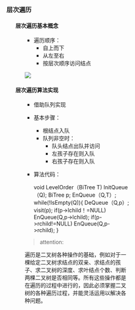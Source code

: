 <div style="float: left; width: 64%; padding: 1%;">
    
### 层次遍历  

<ul>

#### 层次遍历基本概念

<ul>

- 遍历顺序：
  - 自上而下
  - 从左至右
  - 按层次顺序访问结点

![](https://cdn-mineru.openxlab.org.cn/model-mineru/prod/fcc01cff756f99920e69dd2b2480873979105c906664f3b0bf11376b861896dd.jpg)  

</ul>

#### 层次遍历算法实现

<ul>

- 借助队列实现
- 基本步骤：
  - 根结点入队
  - 队列非空时：
    - 队头结点出队并访问
    - 左孩子存在则入队
    - 右孩子存在则入队
- 算法代码：
  
  void LevelOrder（BiTree T) 
  InitQueue（Q);
  BiTree p; 
  EnQueue（Q,T）;
  while(!IsEmpty(Q)){ 
      DeQueue（Q,p）;
      visit(p);
      if(p->lchild！=NULL) 
          EnQueue(Q,p->lchild);
      if(p->rchild!=NULL) 
          EnQueue(Q,p->rchild);
  }
  

> attention: 

遍历是二叉树各种操作的基础，例如对于一棵给定二叉树求结点的双亲、求结点的孩子、求二叉树的深度、求叶结点个数、判断两棵二叉树是否相同等。所有这些操作都是在遍历的过程中进行的，因此必须掌握二叉树的各种遍历过程，并能灵活运用以解决各种问题。

</ul>
</ul>    

</div>
<div style="float: right; width: 26%; padding: 1%;">

</div>
<div style="clear: both;"></div>
